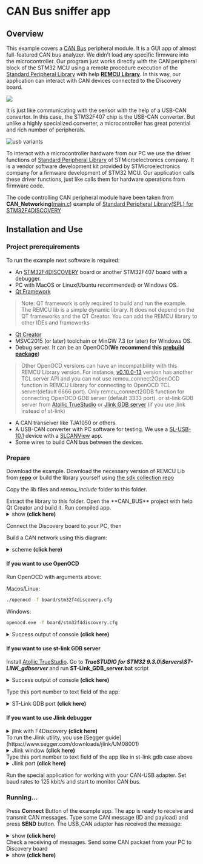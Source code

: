 # CAN Bus sniffer app

## Overview
This example covers a [CAN Bus](https://en.wikipedia.org/wiki/CAN_bus) peripheral module. It is a GUI app of almost full-featured CAN bus analyzer.
We didn’t load any specific firmware into the microcontroller. Our program just works directly with the CAN peripheral block of the STM32 MCU using a remote procedure execution of the [Standard Peripheral Library](https://www.st.com/en/embedded-software/stm32-standard-peripheral-libraries.html) with help [**REMCU Library**](https://remotemcu.com/). In this way, our application can interact with CAN devices connected to the Discovery board.

![](img/can_bus_demo.gif)

It is just like communicating with the sensor with the help of a USB-CAN convertor. In this case, the STM32F407 chip is the USB-CAN converter. But unlike a highly specialized converter, a microcontroller has great potential and rich number of peripherals.

![usb variants](../img/usb-to.png)

To interact with a microcontroller hardware from our PC we use the driver functions of [Standard Peripheral Library](https://www.st.com/en/embedded-software/stm32-standard-peripheral-libraries.html) of STMicroelectronics company. It is a vendor software development kit provided by STMicroelectronics company for a firmware development of STM32 MCU.
Our application calls these driver functions, just like calls them for hardware operations from firmware code.

The code controlling CAN peripheral module have been taken from **CAN_Networking**([main.c](../STM32F4-Discovery_FW_V1.1.0/Project/Peripheral_Examples/CAN_Networking/main.c)) example of [Standard Peripheral Library(SPL) for STM32F4DISCOVERY](https://www.st.com/content/st_com/en/products/embedded-software/mcu-mpu-embedded-software/stm32-embedded-software/stm32-standard-peripheral-library-expansion/stsw-stm32068.html#overview)


## Installation and Use
### Project prerequirements
To run the example next software is required:

  * An [STM32F4DISCOVERY](https://www.st.com/en/evaluation-tools/stm32f4discovery.html) board or another STM32F407 board with a debugger.
  * PC with MacOS or Linux(Ubuntu recommended) or Windows OS.
  * [Qt Framework](https://www.qt.io/download-open-source)
>Note: QT framework is only required to build and run the example. The REMCU lib is a simple dynamic library. It does not depend on the QT frameworks and the QT Creator. You can add the REMCU library to other IDEs and frameworks
  * [Qt Creator](https://www.qt.io/download-open-source)
  * MSVC2015 (or later) toolchain or MinGW 7.3 (or later) for Windows OS.
  * Debug server. It can be an OpenOCD(**We recommend this [prebuild package](https://github.com/ilg-archived/openocd/releases/tag/v0.10.0-12-20190422)**)
>Other OpenOCD versions can have an incompatibility with this REMCU Library version. For instance, [v0.10.0-13](https://github.com/xpack-dev-tools/openocd-xpack/releases/tag/v0.10.0-13) version has another TCL server API and you can not use remcu_connect2OpenOCD function in REMCU Library for connecting to OpenOCD TCL server(default 6666 port). Only remcu_connect2GDB function for connecting OpenOCD GDB server (default 3333 port). or st-link GDB server from [Atollic TrueStudio](https://atollic.com/truestudio/) or [Jlink GDB server](https://www.segger.com/products/debug-probes/j-link/tools/j-link-gdb-server/about-j-link-gdb-server/) (if you use jlink instead of st-link)
  * A CAN transeiver like TJA1050 or others.
  * A USB-CAN converter with PC software for testing. We use a [SL-USB-10.1](http://www.mcutool.ru/products/interfaces/can/slusb101.aspx) device
 with a [SLCANView](http://www.mcutool.ru/helps/slcanview/default.htm) app.
  * Some wires to build CAN bus between the devices.

### Prepare
Download the example. Download the necessary version of REMCU Lib from [**repo**](https://github.com/remotemcu/prebuilt_libraries/tree/master/STM32/STM32F4/STM32F4XX-StdPeriph_Lib-V1.1.0-01) or build the library yourself using [the sdk collection repo ](https://github.com/remotemcu/remcu-chip-sdks) 

Copy the lib files and *remcu_include* folder to this folder.
</details>
Extract the library to this folder. Open the **CAN_BUS** project with help Qt Creator and build it. Run compiled app.
<details>
  <summary>show <b>(click here)</b></summary>
  
![extract.png](img/extract.png)
</details>

Connect the Discovery board to your PC, then

Build a CAN network using this diagram:
<details>
  <summary>scheme <b>(click here) </b></summary>
  
![sheme](img/scheme.png)  
![can-wire-connection](img/can-wire-connection.png)  
![top-schem-can-bus](img/top-schem-can-bus.png)  
</details>

#### If you want to use OpenOCD

Run OpenOCD with arguments above:

Macos/Linux:
```bash 
./openocd -f board/stm32f4discovery.cfg
```
Windows:
```bash 
openocd.exe -f board/stm32f4discovery.cfg
```
<details>
  <summary>
Success output of console <b>(click here) </b></summary>

![win-run-openocd](img/win-run-openocd.png)
</details>

#### If you want to use st-link GDB server
Install [Atollic TrueStudio](https://atollic.com/truestudio/).
Go to ***TrueSTUDIO for STM32 9.3.0\Servers\ST-LINK_gdbserver*** and run **ST-Link_GDB_server.bat** script

<details>
  <summary>Success output of console <b>(click here) </b></summary>

![run-stling-gdb](../img/run-stling-gdb.png)
</details>

Type this port number to text field of the app:
<details>
  <summary> ST-Link GDB port <b>(click here) </b></summary>

![](../img/port_stlink_gdb.png)
</details>

#### If you want to use Jlink debugger
<details>
  <summary>jlink with F4Discovery <b>(click here)</b></summary>
  
![Image](https://preview.redd.it/2rylc1wfn6r01.jpg?width=640&crop=smart&auto=webp&s=306979886db7bd5f75d7e25caf206495124ae581)
</details>
To run the Jlink utility, you use [Segger guide](https://www.segger.com/downloads/jlink/UM08001)
<details>
  <summary> Jlink window <b>(click here)</b></summary>
  
![Image](https://www.segger.com/fileadmin/images/products/J-Link/Software/GDB_Server-Overview.gif)
</details>
Type this port number to text field of the app like in st-link gdb case above
<details>
  <summary> Jlink port <b>(click here)</b></summary>

![](../img/port_jlink.png)
</details>

Run the special application for working with your CAN-USB adapter. Set baud rates to 125 kbit/s and start to monitor CAN bus.

### Running...

Press **Connect** Button of the example app. The app is ready  to receive and transmit CAN messages. Type some CAN message (ID and payload) and press **SEND** button. The USB_CAN adapter has received the message:

<details>
  <summary> show <b> (click here) </b></summary>
  
![](img/CAN_demo.gif)
</details>
Check a receiving of messages. Send some CAN packaet from your PC to Discovery board

<details>
  <summary> show  <b> (click here) </b></summary>
  
![](img/CAN_demo.gif)
</details>



